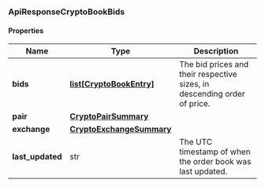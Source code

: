 

[//]: # (CLASS:ApiResponseCryptoBookBids)

[//]: # (KIND:object)

### ApiResponseCryptoBookBids

#### Properties

[//]: # (START_DEFINITION)

Name | Type | Description
------------ | ------------- | -------------
**bids** | [**list[CryptoBookEntry]**](CryptoBookEntry.md) | The bid prices and their respective sizes, in descending order of price. &nbsp;
**pair** | [**CryptoPairSummary**](CryptoPairSummary.md) |  &nbsp;
**exchange** | [**CryptoExchangeSummary**](CryptoExchangeSummary.md) |  &nbsp;
**last_updated** | str | The UTC timestamp of when the order book was last updated. &nbsp;

[//]: # (END_DEFINITION)


[//]: # (CONTAINED_CLASS:CryptoBookEntry)


[//]: # (CONTAINED_CLASS:CryptoPairSummary)


[//]: # (CONTAINED_CLASS:CryptoExchangeSummary)



